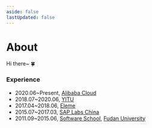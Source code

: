 ```yaml
---
aside: false
lastUpdated: false
---
```


<script setup>
import { VPTeamMembers } from 'vitepress/theme'
import avatar from './img/avatar.jpg'

const homeIcon = '<svg width="32" height="32" viewBox="0 0 32 32"><path fill="currentColor" d="M16.612 2.214a1.01 1.01 0 0 0-1.242 0L1 13.419l1.243 1.572L4 13.621V26a2.004 2.004 0 0 0 2 2h20a2.004 2.004 0 0 0 2-2V13.63L29.757 15L31 13.428ZM18 26h-4v-8h4Zm2 0v-8a2.002 2.002 0 0 0-2-2h-4a2.002 2.002 0 0 0-2 2v8H6V12.062l10-7.79l10 7.8V26Z"/></svg>'
const bilibiliIcon = '<svg width="32" height="32" viewBox="0 0 24 24"><path fill="currentColor" d="M17.813 4.653h.854c1.51.054 2.769.578 3.773 1.574c1.004.995 1.524 2.249 1.56 3.76v7.36c-.036 1.51-.556 2.769-1.56 3.773s-2.262 1.524-3.773 1.56H5.333c-1.51-.036-2.769-.556-3.773-1.56S.036 18.858 0 17.347v-7.36c.036-1.511.556-2.765 1.56-3.76c1.004-.996 2.262-1.52 3.773-1.574h.774l-1.174-1.12a1.234 1.234 0 0 1-.373-.906c0-.356.124-.658.373-.907l.027-.027c.267-.249.573-.373.92-.373c.347 0 .653.124.92.373L9.653 4.44c.071.071.134.142.187.213h4.267a.836.836 0 0 1 .16-.213l2.853-2.747c.267-.249.573-.373.92-.373c.347 0 .662.151.929.4c.267.249.391.551.391.907c0 .355-.124.657-.373.906zM5.333 7.24c-.746.018-1.373.276-1.88.773c-.506.498-.769 1.13-.786 1.894v7.52c.017.764.28 1.395.786 1.893c.507.498 1.134.756 1.88.773h13.334c.746-.017 1.373-.275 1.88-.773c.506-.498.769-1.129.786-1.893v-7.52c-.017-.765-.28-1.396-.786-1.894c-.507-.497-1.134-.755-1.88-.773zM8 11.107c.373 0 .684.124.933.373c.25.249.383.569.4.96v1.173c-.017.391-.15.711-.4.96c-.249.25-.56.374-.933.374s-.684-.125-.933-.374c-.25-.249-.383-.569-.4-.96V12.44c0-.373.129-.689.386-.947c.258-.257.574-.386.947-.386zm8 0c.373 0 .684.124.933.373c.25.249.383.569.4.96v1.173c-.017.391-.15.711-.4.96c-.249.25-.56.374-.933.374s-.684-.125-.933-.374c-.25-.249-.383-.569-.4-.96V12.44c.017-.391.15-.711.4-.96c.249-.249.56-.373.933-.373Z"/></svg>'

const members = [{
  avatar,
  name: 'Alex Sun',
  title: 'syaningv(at)gmail.com',
  links: [
    { icon: { svg: homeIcon }, link: 'https://syaning.github.io' },
    { icon: 'github', link: 'https://github.com/syaning' },
    { icon: { svg: bilibiliIcon }, link: 'https://space.bilibili.com/501788540' },
  ]
}]
</script>

# About

Hi there~ 🍀

<VPTeamMembers size="small" :members="members" />

### Experience

- 2020.06~Present, [Alibaba Cloud](https://www.aliyun.com/)
- 2018.07~2020.06, [YITU](http://www.yitutech.com/)
- 2017.04~2018.06, [Eleme](https://www.ele.me/)
- 2015.07~2017.03, [SAP Labs China](https://www.sap.com/china/index.html)
- 2011.09~2015.06, [Software School](http://www.software.fudan.edu.cn/), [Fudan University](https://www.fudan.edu.cn/)
